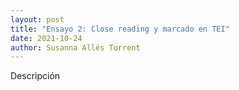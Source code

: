 ```yaml
---
layout: post
title: "Ensayo 2: Close reading y marcado en TEI"
date: 2021-10-24
author: Susanna Allés Torrent
---
```


Descripción
